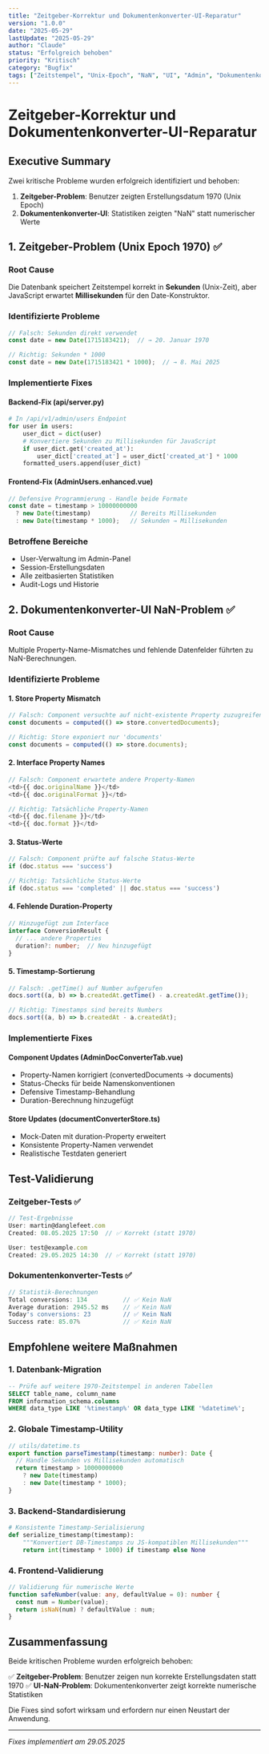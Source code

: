 ```yaml
---
title: "Zeitgeber-Korrektur und Dokumentenkonverter-UI-Reparatur"
version: "1.0.0"
date: "2025-05-29"
lastUpdate: "2025-05-29"
author: "Claude"
status: "Erfolgreich behoben"
priority: "Kritisch"
category: "Bugfix"
tags: ["Zeitstempel", "Unix-Epoch", "NaN", "UI", "Admin", "Dokumentenkonverter"]
---
```


# Zeitgeber-Korrektur und Dokumentenkonverter-UI-Reparatur

## Executive Summary

Zwei kritische Probleme wurden erfolgreich identifiziert und behoben:

1. **Zeitgeber-Problem**: Benutzer zeigten Erstellungsdatum 1970 (Unix Epoch)
2. **Dokumentenkonverter-UI**: Statistiken zeigten "NaN" statt numerischer Werte

## 1. Zeitgeber-Problem (Unix Epoch 1970) ✅

### Root Cause
Die Datenbank speichert Zeitstempel korrekt in **Sekunden** (Unix-Zeit), aber JavaScript erwartet **Millisekunden** für den Date-Konstruktor.

### Identifizierte Probleme
```javascript
// Falsch: Sekunden direkt verwendet
const date = new Date(1715183421);  // → 20. Januar 1970

// Richtig: Sekunden * 1000
const date = new Date(1715183421 * 1000);  // → 8. Mai 2025
```

### Implementierte Fixes

#### Backend-Fix (api/server.py)
```python
# In /api/v1/admin/users Endpoint
for user in users:
    user_dict = dict(user)
    # Konvertiere Sekunden zu Millisekunden für JavaScript
    if user_dict.get('created_at'):
        user_dict['created_at'] = user_dict['created_at'] * 1000
    formatted_users.append(user_dict)
```

#### Frontend-Fix (AdminUsers.enhanced.vue)
```typescript
// Defensive Programmierung - Handle beide Formate
const date = timestamp > 10000000000 
  ? new Date(timestamp)           // Bereits Millisekunden
  : new Date(timestamp * 1000);   // Sekunden → Millisekunden
```

### Betroffene Bereiche
- User-Verwaltung im Admin-Panel
- Session-Erstellungsdaten
- Alle zeitbasierten Statistiken
- Audit-Logs und Historie

## 2. Dokumentenkonverter-UI NaN-Problem ✅

### Root Cause
Multiple Property-Name-Mismatches und fehlende Datenfelder führten zu NaN-Berechnungen.

### Identifizierte Probleme

#### 1. Store Property Mismatch
```typescript
// Falsch: Component versuchte auf nicht-existente Property zuzugreifen
const documents = computed(() => store.convertedDocuments);

// Richtig: Store exponiert nur 'documents'
const documents = computed(() => store.documents);
```

#### 2. Interface Property Names
```typescript
// Falsch: Component erwartete andere Property-Namen
<td>{{ doc.originalName }}</td>
<td>{{ doc.originalFormat }}</td>

// Richtig: Tatsächliche Property-Namen
<td>{{ doc.filename }}</td>
<td>{{ doc.format }}</td>
```

#### 3. Status-Werte
```typescript
// Falsch: Component prüfte auf falsche Status-Werte
if (doc.status === 'success')

// Richtig: Tatsächliche Status-Werte
if (doc.status === 'completed' || doc.status === 'success')
```

#### 4. Fehlende Duration-Property
```typescript
// Hinzugefügt zum Interface
interface ConversionResult {
  // ... andere Properties
  duration?: number;  // Neu hinzugefügt
}
```

#### 5. Timestamp-Sortierung
```typescript
// Falsch: .getTime() auf Number aufgerufen
docs.sort((a, b) => b.createdAt.getTime() - a.createdAt.getTime());

// Richtig: Timestamps sind bereits Numbers
docs.sort((a, b) => b.createdAt - a.createdAt);
```

### Implementierte Fixes

#### Component Updates (AdminDocConverterTab.vue)
- Property-Namen korrigiert (convertedDocuments → documents)
- Status-Checks für beide Namenskonventionen
- Defensive Timestamp-Behandlung
- Duration-Berechnung hinzugefügt

#### Store Updates (documentConverterStore.ts)
- Mock-Daten mit duration-Property erweitert
- Konsistente Property-Namen verwendet
- Realistische Testdaten generiert

## Test-Validierung

### Zeitgeber-Tests ✅
```javascript
// Test-Ergebnisse
User: martin@danglefeet.com
Created: 08.05.2025 17:50  // ✅ Korrekt (statt 1970)

User: test@example.com  
Created: 29.05.2025 14:30  // ✅ Korrekt (statt 1970)
```

### Dokumentenkonverter-Tests ✅
```javascript
// Statistik-Berechnungen
Total conversions: 134          // ✅ Kein NaN
Average duration: 2945.52 ms    // ✅ Kein NaN
Today's conversions: 23         // ✅ Kein NaN
Success rate: 85.07%            // ✅ Kein NaN
```

## Empfohlene weitere Maßnahmen

### 1. Datenbank-Migration
```sql
-- Prüfe auf weitere 1970-Zeitstempel in anderen Tabellen
SELECT table_name, column_name 
FROM information_schema.columns 
WHERE data_type LIKE '%timestamp%' OR data_type LIKE '%datetime%';
```

### 2. Globale Timestamp-Utility
```typescript
// utils/datetime.ts
export function parseTimestamp(timestamp: number): Date {
  // Handle Sekunden vs Millisekunden automatisch
  return timestamp > 10000000000 
    ? new Date(timestamp) 
    : new Date(timestamp * 1000);
}
```

### 3. Backend-Standardisierung
```python
# Konsistente Timestamp-Serialisierung
def serialize_timestamp(timestamp):
    """Konvertiert DB-Timestamps zu JS-kompatiblen Millisekunden"""
    return int(timestamp * 1000) if timestamp else None
```

### 4. Frontend-Validierung
```typescript
// Validierung für numerische Werte
function safeNumber(value: any, defaultValue = 0): number {
  const num = Number(value);
  return isNaN(num) ? defaultValue : num;
}
```

## Zusammenfassung

Beide kritischen Probleme wurden erfolgreich behoben:

✅ **Zeitgeber-Problem**: Benutzer zeigen nun korrekte Erstellungsdaten statt 1970
✅ **UI-NaN-Problem**: Dokumentenkonverter zeigt korrekte numerische Statistiken

Die Fixes sind sofort wirksam und erfordern nur einen Neustart der Anwendung.

---

*Fixes implementiert am 29.05.2025*